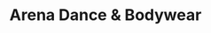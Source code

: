 ---
title: "Arena Dance & Bodywear"
url: /hamilton-township/arena-dance-und-bodywear/
shop: Kleidung
---